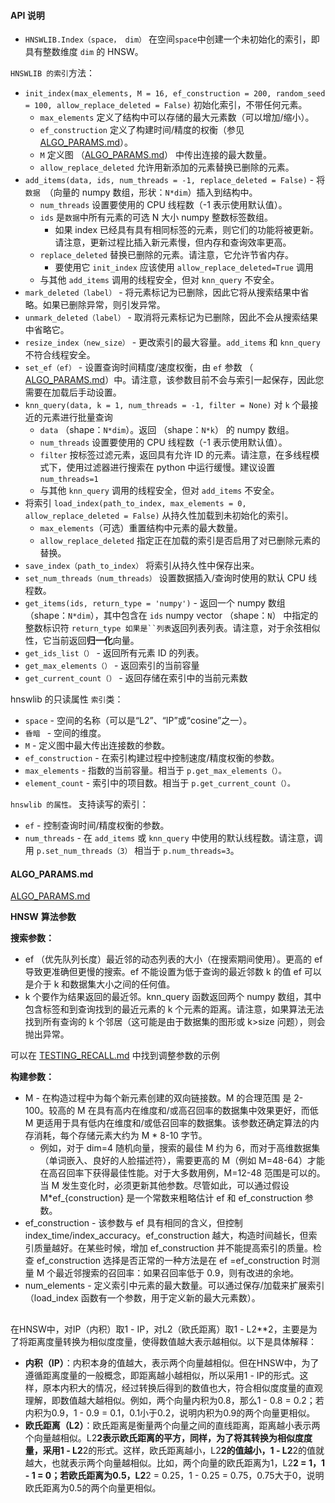 #### API 说明

- `HNSWLIB.Index（space， dim）` 在空间`space`中创建一个未初始化的索引，即具有整数维度 `dim` 的 HNSW。

`HNSWLIB 的索引`方法：

- `init_index(max_elements, M = 16, ef_construction = 200, random_seed = 100, allow_replace_deleted = False)` 初始化索引，不带任何元素。
  - `max_elements` 定义了结构中可以存储的最大元素数（可以增加/缩小）。
  - `ef_construction` 定义了构建时间/精度的权衡（参见 [ALGO_PARAMS.md](https://github.com/nmslib/hnswlib/blob/master/ALGO_PARAMS.md)）。
  - `M` 定义图 （[ALGO_PARAMS.md](https://github.com/nmslib/hnswlib/blob/master/ALGO_PARAMS.md)） 中传出连接的最大数量。
  - `allow_replace_deleted` 允许用新添加的元素替换已删除的元素。
- `add_items(data, ids, num_threads = -1, replace_deleted = False)` - 将`数据 `（向量的 numpy 数组，形状：`N*dim`）插入到结构中。
  - `num_threads` 设置要使用的 CPU 线程数（-1 表示使用默认值）。
  - `ids` 是`数据`中所有元素的可选 N 大小 numpy 整数标签数组。
    - 如果 index 已经具有具有相同标签的元素，则它们的功能将被更新。请注意，更新过程比插入新元素慢，但内存和查询效率更高。
  - `replace_deleted` 替换已删除的元素。请注意，它允许节省内存。
    - 要使用它 `init_index` 应该使用 `allow_replace_deleted=True` 调用
  - 与其他 `add_items` 调用的线程安全，但对 `knn_query` 不安全。
- `mark_deleted（label）` - 将元素标记为已删除，因此它将从搜索结果中省略。如果已删除异常，则引发异常。
- `unmark_deleted（label）` - 取消将元素标记为已删除，因此不会从搜索结果中省略它。
- `resize_index（new_size）` - 更改索引的最大容量。`add_items` 和 `knn_query` 不符合线程安全。
- `set_ef（ef）` - 设置查询时间精度/速度权衡，由 `ef` 参数 （ [ALGO_PARAMS.md](https://github.com/nmslib/hnswlib/blob/master/ALGO_PARAMS.md)）中。请注意，该参数目前不会与索引一起保存，因此您需要在加载后手动设置。
- `knn_query(data, k = 1, num_threads = -1, filter = None)` 对 `k` 个最接近的元素进行批量查询
  - `data` （shape：`N*dim`）。返回 （shape：`N*k`） 的 numpy 数组。
  - `num_threads` 设置要使用的 CPU 线程数（-1 表示使用默认值）。
  - `filter` 按标签过滤元素，返回具有允许 ID 的元素。请注意，在多线程模式下，使用过滤器进行搜索在 python 中运行缓慢。建议设置 `num_threads=1`
  - 与其他 `knn_query` 调用的线程安全，但对 `add_items` 不安全。
- 将索引 `load_index(path_to_index, max_elements = 0, allow_replace_deleted = False)` 从持久性加载到未初始化的索引。
  - `max_elements`（可选）重置结构中元素的最大数量。
  - `allow_replace_deleted` 指定正在加载的索引是否启用了对已删除元素的替换。
- `save_index（path_to_index）` 将索引从持久性中保存出来。
- `set_num_threads（num_threads）` 设置数据插入/查询时使用的默认 CPU 线程数。
- `get_items(ids, return_type = 'numpy')` - 返回一个 numpy 数组 （shape：`N*dim`），其中包含在 `ids` numpy vector （shape：`N`） 中指定的整数标识符 `return_type 如果是``列表`返回列表列表。请注意，对于余弦相似性，它当前返回**归一化**向量。
- `get_ids_list（）` - 返回所有元素 ID 的列表。
- `get_max_elements（）` - 返回索引的当前容量
- `get_current_count（）` - 返回存储在索引中的当前元素数

hnswlib 的只读属性 `索引`类：

- `space` - 空间的名称（可以是“L2”、“IP”或“cosine”之一）。
- `昏暗 ` - 空间的维度。
- `M` - 定义图中最大传出连接数的参数。
- `ef_construction` - 在索引构建过程中控制速度/精度权衡的参数。
- `max_elements` - 指数的当前容量。相当于 `p.get_max_elements（）。`
- `element_count` - 索引中的项目数。相当于 `p.get_current_count（）。`

`hnswlib 的属性。` 支持读写的索引：

- `ef` - 控制查询时间/精度权衡的参数。
- `num_threads` - 在 `add_items` 或 `knn_query` 中使用的默认线程数。请注意，调用 `p.set_num_threads（3）` 相当于 `p.num_threads=3`。


#### ALGO_PARAMS.md
[ALGO_PARAMS.md](https://github.com/nmslib/hnswlib/blob/master/ALGO_PARAMS.md)

**HNSW** **算法参数**

 **搜索参数：**

- ef （优先队列长度）最近邻的动态列表的大小（在搜索期间使用）。更高的 ef 导致更准确但更慢的搜索。ef 不能设置为低于查询的最近邻数 k 的值 ef 可以是介于 k 和数据集大小之间的任何值。
- k 个要作为结果返回的最近邻。knn_query 函数返回两个 numpy 数组，其中包含标签和到查询找到的最近元素的 k 个元素的距离。请注意，如果算法无法找到所有查询的 k 个邻居（这可能是由于数据集的图形或 k>size 问题），则会抛出异常。

可以在 [TESTING_RECALL.md](https://github.com/nmslib/hnswlib/blob/master/TESTING_RECALL.md) 中找到调整参数的示例

 **构建参数：**

- M - 在构造过程中为每个新元素创建的双向链接数。M 的合理范围 是 2-100。较高的 M 在具有高内在维度和/或高召回率的数据集中效果更好，而低 M 更适用于具有低内在维度和/或低召回率的数据集。该参数还确定算法的内存消耗，每个存储元素大约为 M * 8-10 字节。
    - 例如，对于 dim=4 随机向量，搜索的最佳 M 约为 6，而对于高维数据集（单词嵌入、良好的人脸描述符），需要更高的 M（例如 M=48-64）才能在高召回率下获得最佳性能。对于大多数用例，M=12-48 范围是可以的。当 M 发生变化时，必须更新其他参数。尽管如此，可以通过假设 M*ef_{construction} 是一个常数来粗略估计 ef 和 ef_construction 参数。
- ef_construction - 该参数与 ef 具有相同的含义，但控制 index_time/index_accuracy。ef_construction 越大，构造时间越长，但索引质量越好。在某些时候，增加 ef_construction 并不能提高索引的质量。检查 ef_construction 选择是否正常的一种方法是在 ef =ef_construction 时测量 M 个最近邻搜索的召回率：如果召回率低于 0.9，则有改进的余地。
- num_elements - 定义索引中元素的最大数量。可以通过保存/加载来扩展索引（load_index 函数有一个参数，用于定义新的最大元素数）。

 


##
在HNSW中，对IP（内积）取1 - IP，对L2（欧氏距离）取1 - L2**2，主要是为了将距离度量转换为相似度度量，使得数值越大表示越相似。以下是具体解释：
- **内积（IP）**：内积本身的值越大，表示两个向量越相似。但在HNSW中，为了遵循距离度量的一般概念，即距离越小越相似，所以采用1 - IP的形式。这样，原本内积大的情况，经过转换后得到的数值也大，符合相似度度量的直观理解，即数值越大越相似。例如，两个向量内积为0.8，那么1 - 0.8 = 0.2；若内积为0.9，1 - 0.9 = 0.1，0.1小于0.2，说明内积为0.9的两个向量更相似。
- **欧氏距离（L2）**：欧氏距离是衡量两个向量之间的直线距离，距离越小表示两个向量越相似。L2**2表示欧氏距离的平方，同样，为了将其转换为相似度度量，采用1 - L2**2的形式。这样，欧氏距离越小，L2**2的值越小，1 - L2**2的值就越大，也就表示两个向量越相似。比如，两个向量的欧氏距离为1，L2**2 = 1，1 - 1 = 0；若欧氏距离为0.5，L2**2 = 0.25，1 - 0.25 = 0.75，0.75大于0，说明欧氏距离为0.5的两个向量更相似。